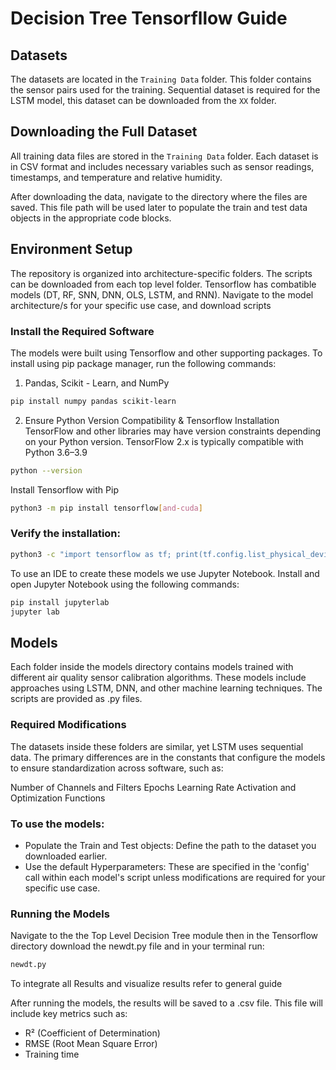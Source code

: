 # Decision Tree Tensorfllow  Guide

## Datasets

The datasets are located in the `Training Data` folder. This folder contains the sensor pairs used for the training.
Sequential dataset is required for the LSTM model, this dataset can be downloaded from the `XX` folder.

## Downloading the Full Dataset

All training data files are stored in the `Training Data` folder. Each dataset is in CSV format and includes necessary variables such as sensor readings, timestamps, and temperature and relative humidity.

After downloading the data, navigate to the directory where the files are saved. This file path will be used later to populate the train and test data objects in the appropriate code blocks.

## Environment Setup

The repository is organized into architecture-specific folders. The scripts can be downloaded from each top level folder. Tensorflow has combatible models (DT, RF, SNN, DNN, OLS, LSTM, and RNN). Navigate to the model architecture/s for your specific use case, and download scripts

### Install the Required Software

The models were built using Tensorflow and other supporting packages. To install using pip package manager, run the following commands:

1. Pandas, Scikit - Learn, and NumPy 
```bash
pip install numpy pandas scikit-learn
```

2. Ensure Python Version Compatibility & Tensorflow Installation 
TensorFlow and other libraries may have version constraints depending on your Python version. TensorFlow 2.x is typically compatible with Python 3.6–3.9

```bash
python --version
```

Install Tensorflow with Pip
```bash
python3 -m pip install tensorflow[and-cuda]
```
### Verify the installation:

```bash
python3 -c "import tensorflow as tf; print(tf.config.list_physical_devices('GPU'))"
```

To use an IDE to create these models we use Jupyter Notebook. Install and open Jupyter Notebook using the following commands:

```bash
pip install jupyterlab
jupyter lab
```
## Models

Each folder inside the models directory contains models trained with different air quality sensor calibration algorithms. These models include approaches using LSTM, DNN, and other machine learning techniques. The scripts are provided as .py files. 

### Required Modifications
The datasets inside these folders are similar, yet LSTM uses sequential data. The primary differences are in the constants that configure the models to ensure standardization across software, such as:

Number of Channels and Filters
Epochs
Learning Rate 
Activation and Optimization Functions 

### To use the models:
- Populate the Train and Test objects: Define the path to the dataset you downloaded earlier.
- Use the default Hyperparameters: These are specified in the 'config' call within each model's script unless modifications are required for your specific use case.

### Running the Models

Navigate to the the Top Level Decision Tree module then in the Tensorflow directory download the newdt.py file and in your terminal run:

```bash
newdt.py
```

To integrate all Results and visualize results refer to general guide 

After running the models, the results will be saved to a <specified file name>.csv file. This file will include key metrics such as:

- R² (Coefficient of Determination)
- RMSE (Root Mean Square Error)
- Training time